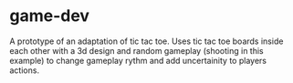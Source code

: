 # game-dev

A prototype of an adaptation of tic tac toe. Uses tic tac toe boards inside each other with a 3d design and random gameplay (shooting in this example) to change gameplay rythm and add uncertainity to players actions.
